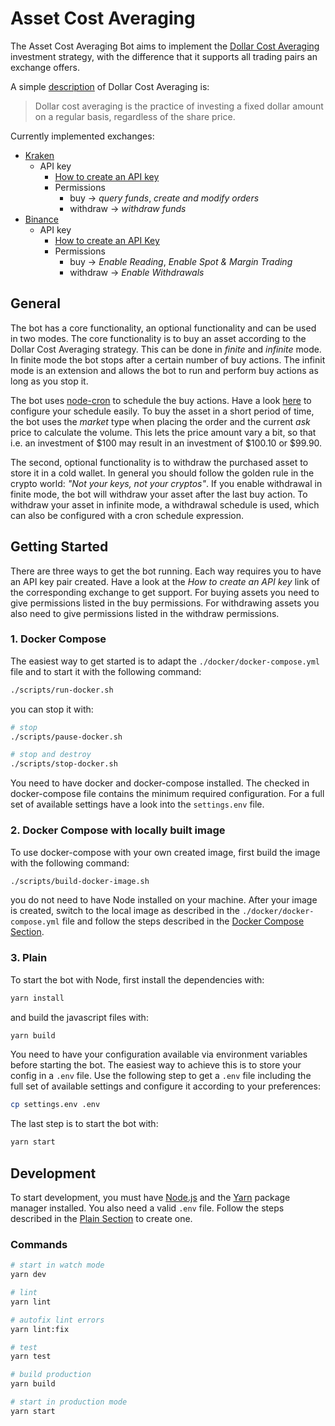 # Asset Cost Averaging

The Asset Cost Averaging Bot aims to implement the [Dollar Cost Averaging](https://www.investopedia.com/terms/d/dollarcostaveraging.asp) investment strategy, with the difference that it supports all trading pairs an exchange offers.

A simple [description](https://intelligent.schwab.com/article/) of Dollar Cost Averaging is:
> Dollar cost averaging is the practice of investing a fixed dollar amount on a regular basis, regardless of the share price.

Currently implemented exchanges:
- [Kraken](https://www.kraken.com)
  - API key
    - [How to create an API key](https://support.kraken.com/hc/en-us/articles/360000919966-How-to-create-an-API-key)
    - Permissions
      - buy -> *query funds*, *create and modify orders*
      - withdraw -> *withdraw funds*
- [Binance](https://www.binance.com/en)
  - API key
    - [How to create an API Key](https://www.binance.com/en/support/faq/detail/360002502072)
    - Permissions
      - buy -> *Enable Reading*, *Enable Spot & Margin Trading*
      - withdraw -> *Enable Withdrawals*


## General

The bot has a core functionality, an optional functionality and can be used in two modes. The core functionality is to buy an asset according to the Dollar Cost Averaging strategy. This can be done in *finite* and *infinite* mode. In finite mode the bot stops after a certain number of buy actions. The infinit mode is an extension and allows the bot to run and perform buy actions as long as you stop it.

The bot uses [node-cron](https://www.npmjs.com/package/node-cron) to schedule the buy actions. Have a look [here](https://crontab.guru) to configure your schedule easily. To buy the asset in a short period of time, the bot uses the *market* type when placing the order and the current *ask* price to calculate the volume. This lets the price amount vary a bit, so that i.e. an investment of $100 may result in an investment of $100.10 or $99.90.

The second, optional functionality is to withdraw the purchased asset to store it in a cold wallet. In general you should follow the golden rule in the crypto world: *"Not your keys, not your cryptos"*. If you enable withdrawal in finite mode, the bot will withdraw your asset after the last buy action. To withdraw your asset in infinite mode, a withdrawal schedule is used, which can also be configured with a cron schedule expression.


## Getting Started

There are three ways to get the bot running. Each way requires you to have an API key pair created. Have a look at the *How to create an API key* link of the corresponding exchange to get support. For buying assets you need to give permissions listed in the buy permissions. For withdrawing assets you also need to give permissions listed in the withdraw permissions.


### 1. Docker Compose

The easiest way to get started is to adapt the `./docker/docker-compose.yml` file and to start it with the following command:
```bash
./scripts/run-docker.sh
```

you can stop it with:
```bash
# stop
./scripts/pause-docker.sh

# stop and destroy
./scripts/stop-docker.sh
```

You need to have docker and docker-compose installed. The checked in docker-compose file contains the minimum required configuration. For a full set of available settings have a look into the `settings.env` file.


### 2. Docker Compose with locally built image

To use docker-compose with your own created image, first build the image with the following command:
```bash
./scripts/build-docker-image.sh
```

you do not need to have Node installed on your machine. After your image is created, switch to the local image as described in the `./docker/docker-compose.yml` file and follow the steps described in the [Docker Compose Section](#1-docker-compose).


### 3. Plain

To start the bot with Node, first install the dependencies with:
```bash
yarn install
```

and build the javascript files with:
```bash
yarn build
```

You need to have your configuration available via environment variables before starting the bot. The easiest way to achieve this is to store your config in a `.env` file. Use the following step to get a `.env` file including the full set of available settings and configure it according to your preferences:
```bash
cp settings.env .env
```

The last step is to start the bot with:
```bash
yarn start
```


## Development

To start development, you must have [Node.js](https://nodejs.org/en/) and the [Yarn](https://yarnpkg.com) package manager installed. You also need a valid `.env` file. Follow the steps described in the [Plain Section](#3-plain) to create one.

### Commands

```bash
# start in watch mode
yarn dev

# lint
yarn lint

# autofix lint errors
yarn lint:fix

# test
yarn test

# build production
yarn build

# start in production mode
yarn start
```